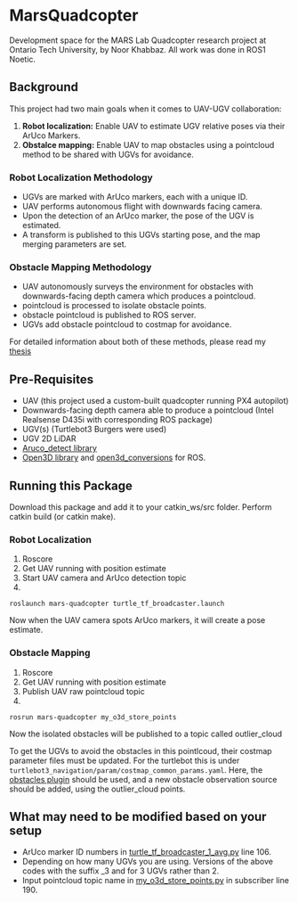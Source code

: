 # MarsQuadcopter
Development space for the MARS Lab Quadcopter research project at Ontario Tech University, by Noor Khabbaz. All work was done in ROS1 Noetic.

## Background
This project had two main goals when it comes to UAV-UGV collaboration:
1. **Robot localization:** Enable UAV to estimate UGV relative poses via their ArUco Markers.
2. **Obstalce mapping:** Enable UAV to map obstacles using a pointcloud method to be shared with UGVs for avoidance.

### Robot Localization Methodology
- UGVs are marked with ArUco markers, each with a unique ID. 
- UAV performs autonomous flight with downwards facing camera.
- Upon the detection of an ArUco marker, the pose of the UGV is estimated.
- A transform is published to this UGVs starting pose, and the map merging parameters are set.

### Obstacle Mapping Methodology
- UAV autonomously surveys the environment for obstacles with downwards-facing depth camera which produces a pointcloud.
- pointcloud is processed to isolate obstacle points.
- obstacle pointcloud is published to ROS server.
- UGVs add obstacle pointcloud to costmap for avoidance.

For detailed information about both of these methods, please read my [thesis](Autonomous%20UAV-UGV%20Robot%20Collaboration%20for%20Exploration%20and%20Mapping%20of%20Unknown%20Environments.pdf)

## Pre-Requisites
- UAV (this project used a custom-built quadcopter running PX4 autopilot)
- Downwards-facing depth camera able to produce a pointcloud (Intel Realsense D435i with corresponding ROS package)
- UGV(s) (Turtlebot3 Burgers were used)
- UGV 2D LiDAR
- [Aruco_detect library](https://github.com/BYUMarsRover/aruco_detect)
- [Open3D library](https://www.open3d.org/) and [open3d_conversions](https://github.com/marcoesposito1988/open3d_conversions) for ROS.


## Running this Package

Download this package and add it to your catkin_ws/src folder. Perform catkin build (or catkin make).

### Robot Localization
1. Roscore
2. Get UAV running with position estimate
3. Start UAV camera and ArUco detection topic
4. 
```
roslaunch mars-quadcopter turtle_tf_broadcaster.launch
```

Now when the UAV camera spots ArUco markers, it will create a pose estimate.

### Obstacle Mapping
1. Roscore
2. Get UAV running with position estimate
3. Publish UAV raw pointcloud topic
4. 
```
rosrun mars-quadcopter my_o3d_store_points
```

Now the isolated obstacles will be published to a topic called outlier_cloud

To get the UGVs to avoid the obstacles in this pointlcoud, their costmap parameter files must be updated. For the turtlebot this is under `turtlebot3_navigation/param/costmap_common_params.yaml`. Here, the [obstacles plugin](http://wiki.ros.org/costmap_2d/hydro/obstacles) should be used, and a new obstacle observation source should be added, using the outlier_cloud points. 

## What may need to be modified based on your setup
- ArUco marker ID numbers in [turtle_tf_broadcaster_1_avg.py](https://github.com/noorbot/mars-quadcopter/blob/main/src/robot%20localization/turtle_tf_broadcaster_1_avg.py) line 106.
- Depending on how many UGVs you are using. Versions of the above codes with the suffix _3 and for  3 UGVs rather than 2.
- Input pointcloud topic name in [my_o3d_store_points.py](https://github.com/noorbot/mars-quadcopter/blob/main/src/obstacle%20mapping/my_o3d_store_points.py) in subscriber line 190.








